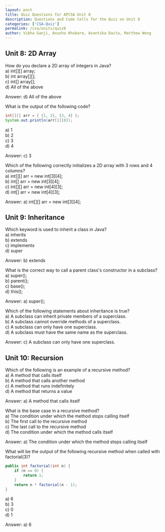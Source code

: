 ```yaml
---
layout: post
title: Quiz Questions for APCSA Unit 8
description: Questions and Code Cells for the Quiz on Unit 8
categories: ['CSA-Quiz']
permalink: /csa/units/quiz8
author: Vibha Ganji, Anusha Khobare, Avantika Daita, Matthew Wong
---
```


## Unit 8: 2D Array

How do you declare a 2D array of integers in Java?<br>
a) int[][] array;<br>
b) int array[][];<br>
c) int[] array[];<br>
d) All of the above

Answer: d) All of the above

What is the output of the following code?
```java
int[][] arr = { {1, 2}, {3, 4} };
System.out.println(arr[1][0]);
```
a) 1<br>
b) 2<br>
c) 3<br>
d) 4

Answer: c) 3

Which of the following correctly initializes a 2D array with 3 rows and 4 columns?<br>
a) int[][] arr = new int[3][4];<br>
b) int[] arr = new int[3][4];<br>
c) int[][] arr = new int[4][3];<br>
d) int[] arr = new int[4][3];

Answer: a) int[][] arr = new int[3][4];

## Unit 9: Inheritance
Which keyword is used to inherit a class in Java?<br>
a) inherits<br>
b) extends<br>
c) implements<br>
d) super

Answer: b) extends

What is the correct way to call a parent class's constructor in a subclass?<br>
a) super();<br>
b) parent();<br>
c) base();<br>
d) this();

Answer: a) super();

Which of the following statements about inheritance is true?<br>
a) A subclass can inherit private members of a superclass.<br>
b) A subclass cannot override methods of a superclass.<br>
c) A subclass can only have one superclass.<br>
d) A subclass must have the same name as the superclass.

Answer: c) A subclass can only have one superclass.

## Unit 10: Recursion

Which of the following is an example of a recursive method?<br>
a) A method that calls itself<br>
b) A method that calls another method<br>
c) A method that runs indefinitely<br>
d) A method that returns a value

Answer: a) A method that calls itself

What is the base case in a recursive method?<br>
a) The condition under which the method stops calling itself<br>
b) The first call to the recursive method<br>
c) The last call to the recursive method<br>
d) The condition under which the method calls itself

Answer: a) The condition under which the method stops calling itself

What will be the output of the following recursive method when called with factorial(3)?
```java
public int factorial(int n) {
    if (n == 0) {
        return 1;
    }
    return n * factorial(n - 1);
}
```
a) 6<br>
b) 3<br>
c) 0<br>
d) 1

Answer: a) 6
